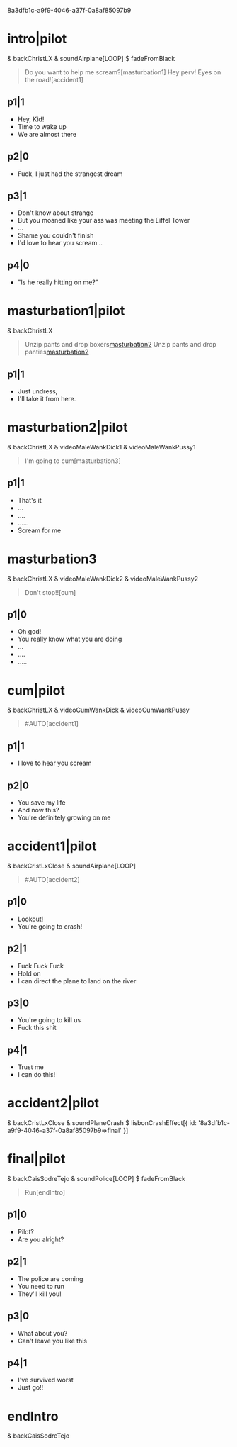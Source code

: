 8a3dfb1c-a9f9-4046-a37f-0a8af85097b9
# intro|pilot
& backChristLX
& soundAirplane[LOOP]
$ fadeFromBlack
> Do you want to help me scream?[masturbation1]
> Hey perv! Eyes on the road![accident1]

## p1|1
* Hey, Kid!
* Time to wake up
* We are almost there

## p2|0
* Fuck, I just had the strangest dream

## p3|1
* Don't know about strange
* But you moaned like your ass was meeting the Eiffel Tower
* ...
* Shame you couldn't finish
* I'd love to hear you scream...

## p4|0
* "Is he really hitting on me?"

# masturbation1|pilot
& backChristLX
> Unzip pants and drop boxers[masturbation2](#hasDick())
> Unzip pants and drop panties[masturbation2](#hasPussy())

## p1|1
* Just undress,
* I'll take it from here.

# masturbation2|pilot
& backChristLX
& videoMaleWankDick1[](#hasDick())
& videoMaleWankPussy1[](#hasPussy())
> I'm going to cum[masturbation3]

## p1|1
* That's it
* ...
* ....
* ......
* Scream for me

# masturbation3
& backChristLX
& videoMaleWankDick2[](#hasDick())
& videoMaleWankPussy2[](#hasPussy())
> Don't stop!![cum]

## p1|0
* Oh god!
* You really know what you are doing
* ...
* ....
* .....


# cum|pilot
& backChristLX
& videoCumWankDick[](#hasDick())
& videoCumWankPussy[](#hasPussy())
> #AUTO[accident1]

## p1|1
* I love to hear you scream

## p2|0
* You save my life
* And now this?
* You're definitely growing on me


# accident1|pilot
& backCristLxClose
& soundAirplane[LOOP]
> #AUTO[accident2]

## p1|0
* Lookout!
* You're going to crash!

## p2|1
* Fuck Fuck Fuck
* Hold on
* I can direct the plane to land on the river

## p3|0
* You're going to kill us
* Fuck this shit

## p4|1
* Trust me
* I can do this!

# accident2|pilot
& backCristLxClose
& soundPlaneCrash
$ lisbonCrashEffect[{ id: '8a3dfb1c-a9f9-4046-a37f-0a8af85097b9=>final' }]


# final|pilot
& backCaisSodreTejo
& soundPolice[LOOP]
$ fadeFromBlack
> Run[endIntro]

## p1|0
* Pilot?
* Are you alright?

## p2|1
* The police are coming
* You need to run
* They'll kill you!

## p3|0
* What about you?
* Can't leave you like this


## p4|1
* I've survived worst
* Just go!!

# endIntro
& backCaisSodreTejo
